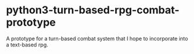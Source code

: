 # python3-turn-based-rpg-combat-prototype
A prototype for a turn-based combat system that I hope to incorporate into a text-based rpg.

